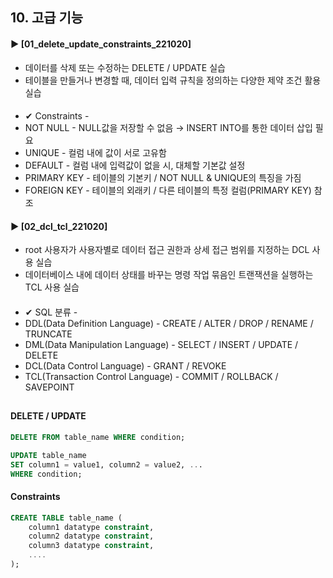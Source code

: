####  
## 10. 고급 기능  
#### ► [01_delete_update_constraints_221020]  
- 데이터를 삭제 또는 수정하는 DELETE / UPDATE 실습  
- 테이블을 만들거나 변경할 때, 데이터 입력 규칙을 정의하는 다양한 제약 조건 활용 실습  
####  
- ✔︎ Constraints -  
- NOT NULL - NULL값을 저장할 수 없음 → INSERT INTO를 통한 데이터 삽입 필요  
- UNIQUE - 컬럼 내에 값이 서로 고유함  
- DEFAULT - 컬럼 내에 입력값이 없을 시, 대체할 기본값 설정  
- PRIMARY KEY - 테이블의 기본키 / NOT NULL & UNIQUE의 특징을 가짐  
- FOREIGN KEY - 테이블의 외래키 / 다른 테이블의 특정 컬럼(PRIMARY KEY) 참조  
#### ► [02_dcl_tcl_221020]  
- root 사용자가 사용자별로 데이터 접근 권한과 상세 접근 범위를 지정하는 DCL 사용 실습  
- 데이터베이스 내에 데이터 상태를 바꾸는 명령 작업 묶음인 트랜잭션을 실행하는 TCL 사용 실습  
####  
- ✔︎ SQL 분류 -  
- DDL(Data Definition Language) - CREATE / ALTER / DROP / RENAME / TRUNCATE  
- DML(Data Manipulation Language) - SELECT / INSERT / UPDATE / DELETE  
- DCL(Data Control Language) - GRANT / REVOKE  
- TCL(Transaction Control Language) - COMMIT / ROLLBACK / SAVEPOINT  
##
#### DELETE / UPDATE
``` SQL
DELETE FROM table_name WHERE condition;
```
``` SQL
UPDATE table_name
SET column1 = value1, column2 = value2, ...
WHERE condition;
```
#### Constraints
``` SQL
CREATE TABLE table_name (
    column1 datatype constraint,
    column2 datatype constraint,
    column3 datatype constraint,
    ....
);
```
####
